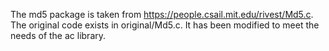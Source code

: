 The md5 package is taken from https://people.csail.mit.edu/rivest/Md5.c.  The original code exists in original/Md5.c.  It has been modified to meet the needs of the ac library.